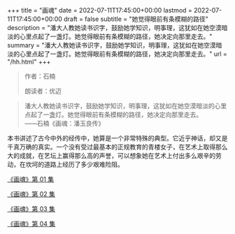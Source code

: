 +++
title = "画魂"
date = 2022-07-11T17:45:00+00:00
lastmod = 2022-07-11T17:45:00+00:00
draft = false
subtitle = "她觉得眼前有条模糊的路径"
description = "潘大人教她读书识字，鼓励她学知识，明事理，这犹如在她空漠暗淡的心里点起了一盏灯。她觉得眼前有条模糊的路径，她决定向那里走去。"
summary = "潘大人教她读书识字，鼓励她学知识，明事理，这犹如在她空漠暗淡的心里点起了一盏灯。她觉得眼前有条模糊的路径，她决定向那里走去。"
url = "/hh.html"
+++

> 作者：石楠
>
> 朗读者：优迈

> 潘大人教她读书识字，鼓励她学知识，明事理，这犹如在她空漠暗淡的心里点起了一盏灯。她觉得眼前有条模糊的路径，她决定向那里走去。  
> ——石楠《画魂：潘玉良传》

本书讲述了古今中外的经传中，她算是一个非常特殊的典型。它近乎神话，却又是千真万确的真实。一个没有受过最基本的正规教育的青楼女子，在艺术上取得那么大的成就，在艺坛上赢得那么高的声誉，可以想象她在艺术上付出多么艰辛的劳动，在坎坷的道路上经历了多少艰难险阻。

[《画魂》第 01 集](./hh-1.html)

[《画魂》第 02 集](./hh-2.html)

[《画魂》第 03 集](./hh-3.html)

[《画魂》第 04 集](./hh-4.html)
